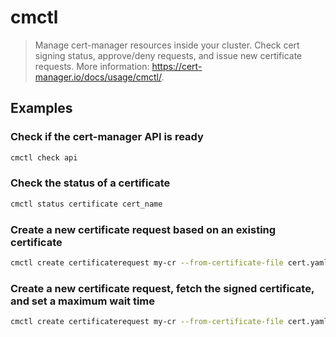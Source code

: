 # cmctl

> Manage cert-manager resources inside your cluster. Check cert signing status, approve/deny requests, and issue new certificate requests. More information: <https://cert-manager.io/docs/usage/cmctl/>.

## Examples

### Check if the cert-manager API is ready

```bash
cmctl check api
```

### Check the status of a certificate

```bash
cmctl status certificate cert_name
```

### Create a new certificate request based on an existing certificate

```bash
cmctl create certificaterequest my-cr --from-certificate-file cert.yaml
```

### Create a new certificate request, fetch the signed certificate, and set a maximum wait time

```bash
cmctl create certificaterequest my-cr --from-certificate-file cert.yaml --fetch-certificate --timeout 20m
```
